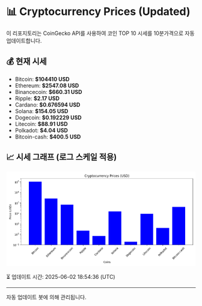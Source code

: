 
# 📊 Cryptocurrency Prices (Updated)

이 리포지토리는 CoinGecko API를 사용하여 코인 TOP 10 시세를 10분가격으로 자동 업데이트합니다.

## 💰 현재 시세
- Bitcoin: **$104410 USD**
- Ethereum: **$2547.08 USD**
- Binancecoin: **$660.31 USD**
- Ripple: **$2.17 USD**
- Cardano: **$0.676594 USD**
- Solana: **$154.05 USD**
- Dogecoin: **$0.192229 USD**
- Litecoin: **$88.91 USD**
- Polkadot: **$4.04 USD**
- Bitcoin-cash: **$400.5 USD**

## 📈 시세 그래프 (로그 스케일 적용)
![Crypto Prices](crypto_prices.png)

⏳ 업데이트 시간: 2025-06-02 18:54:36 (UTC)

---
자동 업데이트 봇에 의해 관리됩니다.
